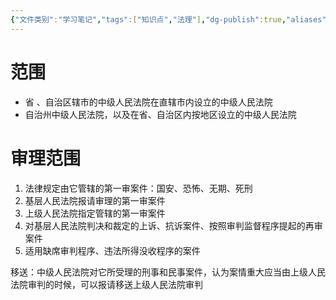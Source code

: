 ```yaml
---
{"文件类别":"学习笔记","tags":["知识点","法理"],"dg-publish":true,"aliases":["中级法院"],"permalink":"/学习笔记studyup/法理学/中级人民法院/","dgPassFrontmatter":true,"created":"2024-09-23T16:26:20.434+08:00","updated":"2024-11-10T21:15:21.525+08:00"}
---
```


# 范围
- 省 、自治区辖市的中级人民法院在直辖市内设立的中级人民法院
- 自治州中级人民法院，以及在省、自治区内按地区设立的中级人民法院
# 审理范围
1. 法律规定由它管辖的第一审案件：国安、恐怖、无期、死刑
2. 基层人民法院报请审理的第一审案件
3. 上级人民法院指定管辖的第一审案件
4. 对基层人民法院判决和裁定的上诉、抗诉案件、按照审判监督程序提起的再审案件
5. 适用缺席审判程序、违法所得没收程序的案件

移送：中级人民法院对它所受理的刑事和民事案件，认为案情重大应当由上级人民法院审判的时候，可以报请移送上级人民法院审判